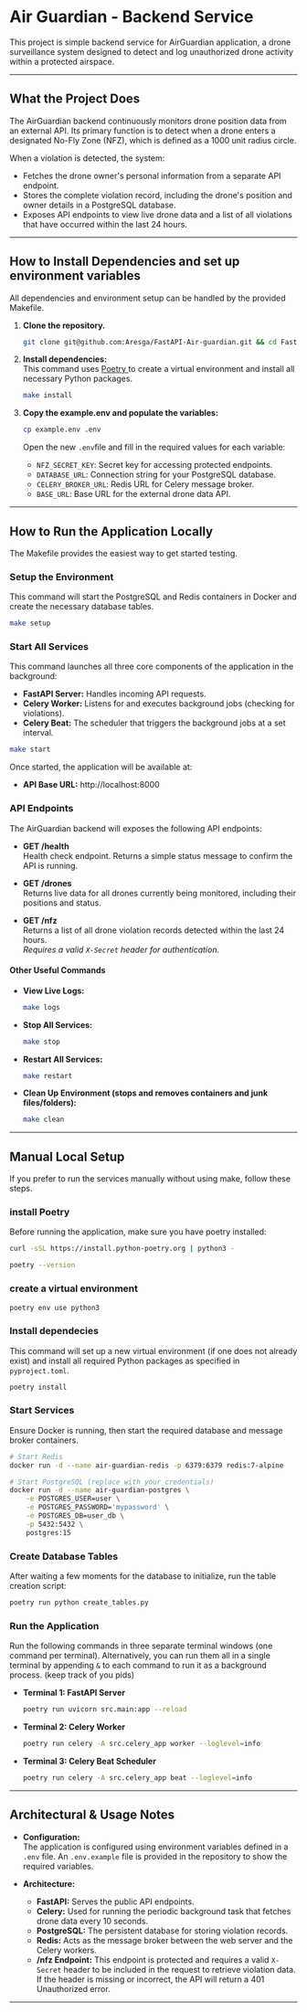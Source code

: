 # Air Guardian - Backend Service

This project is simple backend service for AirGuardian application, a drone surveillance system designed to detect and log unauthorized drone activity within a protected airspace.

---

## What the Project Does

The AirGuardian backend continuously monitors drone position data from an external API. Its primary function is to detect when a drone enters a designated No-Fly Zone (NFZ), which is defined as a 1000 unit radius circle.

When a violation is detected, the system:
- Fetches the drone owner's personal information from a separate API endpoint.
- Stores the complete violation record, including the drone's position and owner details in a PostgreSQL database.
- Exposes API endpoints to view live drone data and a list of all violations that have occurred within the last 24 hours.

---

## How to Install Dependencies and set up environment variables

All dependencies and environment setup can be handled by the provided Makefile.

1. **Clone the repository.**

	```sh
	git clone git@github.com:Aresga/FastAPI-Air-guardian.git && cd FastAPI-Air-guardian
	```

2. **Install dependencies:**  
   This command uses [Poetry ](#-install-Poetry) to create a virtual environment and install all necessary Python packages.
   ```sh
   make install
   ```
3. **Copy the example.env and populate the variables:**
	```sh
	cp example.env .env
	```
	Open the new ```.env```file and fill in the required values for each variable:
	* ```NFZ_SECRET_KEY```: Secret key for accessing protected endpoints.
	* ```DATABASE_URL```: Connection string for your PostgreSQL database.
	* ```CELERY_BROKER_URL```: Redis URL for Celery message broker.
	* ```BASE_URL```: Base URL for the external drone data API.
	

---

## How to Run the Application Locally

The Makefile provides the easiest way to get started testing.

### Setup the Environment

This command will start the PostgreSQL and Redis containers in Docker and create the necessary database tables.
```sh
make setup
```

### Start All Services

This command launches all three core components of the application in the background:
- **FastAPI Server:** Handles incoming API requests.
- **Celery Worker:** Listens for and executes background jobs (checking for violations).
- **Celery Beat:** The scheduler that triggers the background jobs at a set interval.

```sh
make start
```

Once started, the application will be available at:
- **API Base URL:** http://localhost:8000


### API Endpoints

The AirGuardian backend will exposes the following API endpoints:

- **GET /health**  
	Health check endpoint. Returns a simple status message to confirm the API is running.

- **GET /drones**  
	Returns live data for all drones currently being monitored, including their positions and status.

- **GET /nfz**  
	Returns a list of all drone violation records detected within the last 24 hours.  
	_Requires a valid `X-Secret` header for authentication._


#### Other Useful Commands

- **View Live Logs:**  
  ```sh
  make logs
  ```
- **Stop All Services:**  
  ```sh
  make stop
  ```
- **Restart All Services:**  
  ```sh
  make restart
  ```
- **Clean Up Environment (stops and removes containers and junk files/folders):**  
  ```sh
  make clean
  ```

---

## Manual Local Setup

If you prefer to run the services manually without using make, follow these steps.


### install Poetry

Before running the application, make sure you have poetry installed:

```sh
curl -sSL https://install.python-poetry.org | python3 -
```

```sh
poetry --version
```


### create a virtual environment


```sh
poetry env use python3
```

### Install dependecies


This command will set up a new virtual environment (if one does not already exist) and install all required Python packages as specified in `pyproject.toml`.

```sh
poetry install
```

### Start Services

Ensure Docker is running, then start the required database and message broker containers.

```sh
# Start Redis
docker run -d --name air-guardian-redis -p 6379:6379 redis:7-alpine

# Start PostgreSQL (replace with your credentials)
docker run -d --name air-guardian-postgres \
    -e POSTGRES_USER=user \
    -e POSTGRES_PASSWORD='mypassword' \
    -e POSTGRES_DB=user_db \
    -p 5432:5432 \
    postgres:15
```

### Create Database Tables

After waiting a few moments for the database to initialize, run the table creation script:
```sh
poetry run python create_tables.py
```

### Run the Application

Run the following commands in three separate terminal windows (one command per terminal). Alternatively, you can run them all in a single terminal by appending ```&``` to each command to run it as a background process. (keep track of you pids)

- **Terminal 1: FastAPI Server**
  ```sh
  poetry run uvicorn src.main:app --reload
  ```
- **Terminal 2: Celery Worker**
  ```sh
  poetry run celery -A src.celery_app worker --loglevel=info
  ```
- **Terminal 3: Celery Beat Scheduler**
  ```sh
  poetry run celery -A src.celery_app beat --loglevel=info
  ```

---

## Architectural & Usage Notes

- **Configuration:**  
  The application is configured using environment variables defined in a `.env` file. An `.env.example` file is provided in the repository to show the required variables.

- **Architecture:**
  - **FastAPI:** Serves the public API endpoints.
  - **Celery:** Used for running the periodic background task that fetches drone data every 10 seconds.
  - **PostgreSQL:** The persistent database for storing violation records.
  - **Redis:** Acts as the message broker between the web server and the Celery workers.
  - **/nfz Endpoint:** This endpoint is protected and requires a valid `X-Secret` header to be included in the request to retrieve violation data. If the header is missing or incorrect, the API will return a 401 Unauthorized error.

--- 

